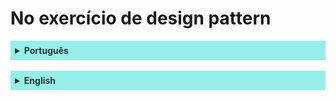 # No exercício de design pattern

<details>
  <summary>Português</summary>
  Exemplo
</details>
<br>
<details>
  <summary>English</summary>
  Example
</details>

<!-- details style -->

<style>
  details {
    border: 1px solid none;
    border-radius: 4px;
    padding: 0.5em 0.5em 0;
  }

  summary {
    font-weight: bold;
    margin: -0.5em -0.5em 0;
    padding: 0.5em;
    color: rgb(36, 52, 52);
    background-color: #97efe9;
  }

  details[open] {
    padding: 0.5em;
  }

  details[open] summary {
    border-bottom: 1px solid #aaa;
    margin-bottom: 0.5em;
    background-color: black;
    color: white;
  }
</style>
